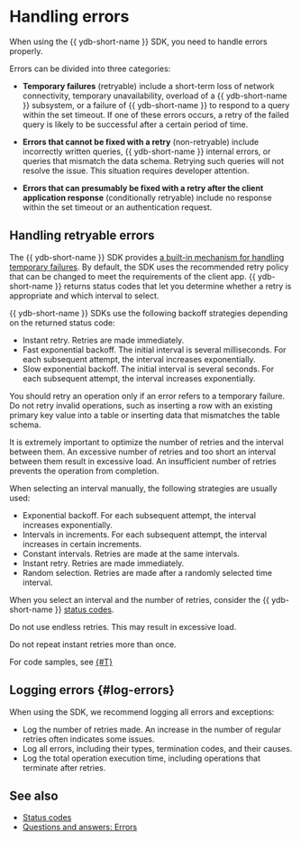 # Handling errors

When using the {{ ydb-short-name }} SDK, you need to handle errors properly.

Errors can be divided into three categories:

* **Temporary failures** (retryable) include a short-term loss of network connectivity, temporary unavailability, overload of a {{ ydb-short-name }} subsystem, or a failure of {{ ydb-short-name }} to respond to a query within the set timeout. If one of these errors occurs, a retry of the failed query is likely to be successful after a certain period of time.

* **Errors that cannot be fixed with a retry** (non-retryable) include incorrectly written queries, {{ ydb-short-name }} internal errors, or queries that mismatch the data schema. Retrying such queries will not resolve the issue. This situation requires developer attention.

* **Errors that can presumably be fixed with a retry after the client application response** (conditionally retryable) include no response within the set timeout or an authentication request.

## Handling retryable errors

The {{ ydb-short-name }} SDK provides [a built-in mechanism for handling temporary failures](../../recipes/ydb-sdk/retry.md). By default, the SDK uses the recommended retry policy that can be changed to meet the requirements of the client app. {{ ydb-short-name }} returns status codes that let you determine whether a retry is appropriate and which interval to select.

{{ ydb-short-name }} SDKs use the following backoff strategies depending on the returned status code:

* Instant retry. Retries are made immediately.
* Fast exponential backoff. The initial interval is several milliseconds. For each subsequent attempt, the interval increases exponentially.
* Slow exponential backoff. The initial interval is several seconds. For each subsequent attempt, the interval increases exponentially.

You should retry an operation only if an error refers to a temporary failure. Do not retry invalid operations, such as inserting a row with an existing primary key value into a table or inserting data that mismatches the table schema.

It is extremely important to optimize the number of retries and the interval between them. An excessive number of retries and too short an interval between them result in excessive load. An insufficient number of retries prevents the operation from completion.

When selecting an interval manually, the following strategies are usually used:

* Exponential backoff. For each subsequent attempt, the interval increases exponentially.
* Intervals in increments. For each subsequent attempt, the interval increases in certain increments.
* Constant intervals. Retries are made at the same intervals.
* Instant retry. Retries are made immediately.
* Random selection. Retries are made after a randomly selected time interval.


When you select an interval and the number of retries, consider the {{ ydb-short-name }} [status codes](./status-codes.md).

Do not use endless retries. This may result in excessive load.

Do not repeat instant retries more than once.

For code samples, see [{#T}](../../recipes/ydb-sdk/retry.md)

## Logging errors {#log-errors}

When using the SDK, we recommend logging all errors and exceptions:

* Log the number of retries made. An increase in the number of regular retries often indicates some issues.
* Log all errors, including their types, termination codes, and their causes.
* Log the total operation execution time, including operations that terminate after retries.

## See also

- [Status codes](./status-codes.md)
- [Questions and answers: Errors](../../faq/errors.md)
